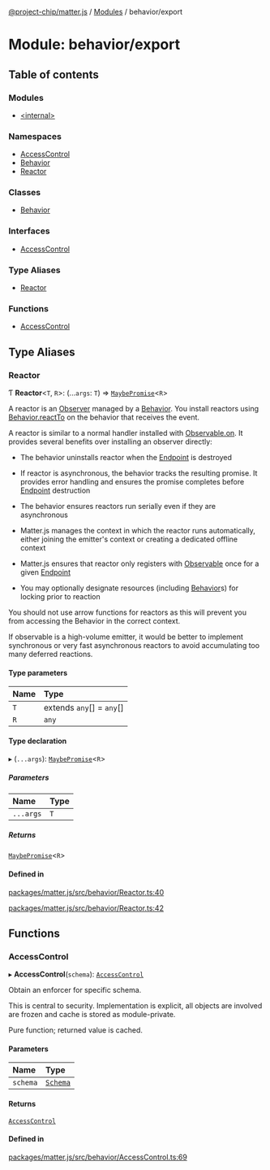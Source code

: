 [@project-chip/matter.js](../README.md) / [Modules](../modules.md) / behavior/export

# Module: behavior/export

## Table of contents

### Modules

- [\<internal\>](behavior_export._internal_.md)

### Namespaces

- [AccessControl](behavior_export.AccessControl.md)
- [Behavior](behavior_export.Behavior.md)
- [Reactor](behavior_export.Reactor.md)

### Classes

- [Behavior](../classes/behavior_export.Behavior-1.md)

### Interfaces

- [AccessControl](../interfaces/behavior_export.AccessControl-1.md)

### Type Aliases

- [Reactor](behavior_export.md#reactor)

### Functions

- [AccessControl](behavior_export.md#accesscontrol)

## Type Aliases

### Reactor

Ƭ **Reactor**\<`T`, `R`\>: (...`args`: `T`) => [`MaybePromise`](util_export.md#maybepromise)\<`R`\>

A reactor is an [Observer](../interfaces/util_export.Observer.md) managed by a [Behavior](../classes/behavior_export.Behavior-1.md).  You install reactors using [Behavior.reactTo](../classes/behavior_export.Behavior-1.md#reactto)
on the behavior that receives the event.

A reactor is similar to a normal handler installed with [Observable.on](../interfaces/util_export.Observable.md#on).  It provides several benefits over
installing an observer directly:

  - The behavior uninstalls reactor when the [Endpoint](../classes/endpoint_export.Endpoint-1.md) is destroyed

  - If reactor is asynchronous, the behavior tracks the resulting promise.  It provides error handling and
    ensures the promise completes before [Endpoint](../classes/endpoint_export.Endpoint-1.md) destruction

  - The behavior ensures reactors run serially even if they are asynchronous

  - Matter.js manages the context in which the reactor runs automatically, either joining the emitter's context or
    creating a dedicated offline context

  - Matter.js ensures that reactor only registers with [Observable](util_export.md#observable) once for a given [Endpoint](../classes/endpoint_export.Endpoint-1.md)

  - You may optionally designate resources (including [Behavior](../classes/behavior_export.Behavior-1.md)s) for locking prior to reaction

You should not use arrow functions for reactors as this will prevent you from accessing the Behavior in the correct
context.

If observable is a high-volume emitter, it would be better to implement synchronous or very fast asynchronous
reactors to avoid accumulating too many deferred reactions.

#### Type parameters

| Name | Type |
| :------ | :------ |
| `T` | extends `any`[] = `any`[] |
| `R` | `any` |

#### Type declaration

▸ (`...args`): [`MaybePromise`](util_export.md#maybepromise)\<`R`\>

##### Parameters

| Name | Type |
| :------ | :------ |
| `...args` | `T` |

##### Returns

[`MaybePromise`](util_export.md#maybepromise)\<`R`\>

#### Defined in

[packages/matter.js/src/behavior/Reactor.ts:40](https://github.com/project-chip/matter.js/blob/558e12c94a201592c28c7bc0743705360b3e5ca6/packages/matter.js/src/behavior/Reactor.ts#L40)

[packages/matter.js/src/behavior/Reactor.ts:42](https://github.com/project-chip/matter.js/blob/558e12c94a201592c28c7bc0743705360b3e5ca6/packages/matter.js/src/behavior/Reactor.ts#L42)

## Functions

### AccessControl

▸ **AccessControl**(`schema`): [`AccessControl`](../interfaces/behavior_export.AccessControl-1.md)

Obtain an enforcer for specific schema.

This is central to security.  Implementation is explicit, all objects are involved are frozen and cache is stored as
module-private.

Pure function; returned value is cached.

#### Parameters

| Name | Type |
| :------ | :------ |
| `schema` | [`Schema`](behavior_cluster_export._internal_.md#schema) |

#### Returns

[`AccessControl`](../interfaces/behavior_export.AccessControl-1.md)

#### Defined in

[packages/matter.js/src/behavior/AccessControl.ts:69](https://github.com/project-chip/matter.js/blob/558e12c94a201592c28c7bc0743705360b3e5ca6/packages/matter.js/src/behavior/AccessControl.ts#L69)
